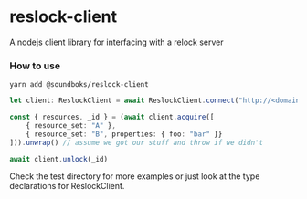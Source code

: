 # reslock-client
A nodejs client library for interfacing with a relock server


### How to use
`yarn add @soundboks/reslock-client`

```ts
let client: ReslockClient = await ReslockClient.connect("http://<domain>:4000")

const { resources, _id } = (await client.acquire([
    { resource_set: "A" },
    { resource_set: "B", properties: { foo: "bar" }}
])).unwrap() // assume we got our stuff and throw if we didn't

await client.unlock(_id)
```

Check the test directory for more examples or just look at the type declarations for ReslockClient.